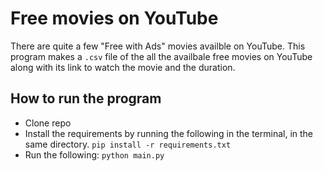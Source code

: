 # Free movies on YouTube

There are quite a few "Free with Ads" movies availble on YouTube. This program makes a `.csv` file of the all the availbale free movies on YouTube along with its link to watch the movie and the duration.

## How to run the program

* Clone repo
* Install the requirements by running the following in the terminal, in the same directory.
  `pip install -r requirements.txt`
* Run the following:
  `python main.py`
